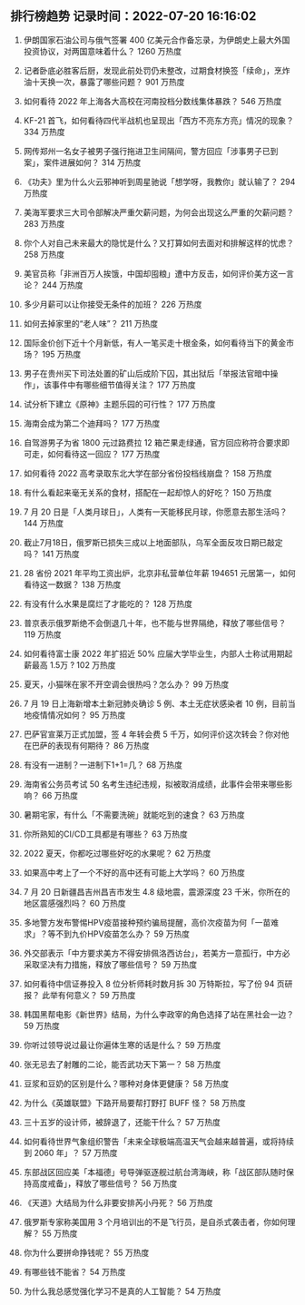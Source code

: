 
## 排行榜趋势 记录时间：2022-07-20 16:16:02
  
  1. 伊朗国家石油公司与俄气签署 400 亿美元合作备忘录，为伊朗史上最大外国投资协议，对两国意味着什么？ 1260 万热度
    
  2. 记者卧底必胜客后厨，发现此前处罚仍未整改，过期食材换签「续命」，烹炸油十天换一次，暴露了哪些问题？ 901 万热度
    
  3. 如何看待 2022 年上海各大高校在河南投档分数线集体暴跌？ 546 万热度
    
  4. KF-21 首飞，如何看待四代半战机也呈现出「西方不亮东方亮」情况的现象？ 334 万热度
    
  5. 网传郑州一名女子被男子强行拖进卫生间隔间，警方回应「涉事男子已到案」，案件进展如何？ 314 万热度
    
  6. 《功夫》里为什么火云邪神听到周星驰说「想学呀，我教你」就认输了？ 294 万热度
    
  7. 美海军要求三大司令部解决严重欠薪问题，为何会出现这么严重的欠薪问题？ 283 万热度
    
  8. 你个人对自己未来最大的隐忧是什么？又打算如何去面对和排解这样的忧虑？ 258 万热度
    
  9. 美官员称「非洲百万人挨饿，中国却囤粮」遭中方反击，如何评价美方这一言论？ 244 万热度
    
  10. 多少月薪可以让你接受无条件的加班？ 226 万热度
    
  11. 如何去掉家里的“老人味”？ 211 万热度
    
  12. 国际金价创下近十个月新低，有人一笔买走十根金条，如何看待当下的黄金市场？ 195 万热度
    
  13. 男子在贵州买下司法处置的矿山后成阶下囚，其出狱后「举报法官暗中操作」，该事件中有哪些细节值得关注？ 177 万热度
    
  14. 试分析下建立《原神》主题乐园的可行性？ 177 万热度
    
  15. 海南会成为第二个迪拜吗？ 177 万热度
    
  16. 自驾游男子为省 1800 元过路费拉 12 箱芒果走绿通，官方回应称符合要求即可走，如何看待这一回应？ 177 万热度
    
  17. 如何看待 2022 高考录取东北大学在部分省份投档线崩盘？ 158 万热度
    
  18. 有什么看起来毫无关系的食材，搭配在一起却惊人的好吃？ 150 万热度
    
  19. 7 月 20 日是「人类月球日」，人类有一天能移民月球，你愿意去那生活吗？ 144 万热度
    
  20. 截止7月18日，俄罗斯已损失三成以上地面部队，乌军全面反攻日期已敲定吗？ 141 万热度
    
  21. 28 省份 2021 年平均工资出炉，北京非私营单位年薪 194651 元居第一，如何看待这一数据？ 138 万热度
    
  22. 有没有什么水果是腐烂了才能吃的？ 128 万热度
    
  23. 普京表示俄罗斯绝不会倒退几十年，也不能与世界隔绝，释放了哪些信号？ 119 万热度
    
  24. 如何看待富士康 2022 年扩招近 50% 应届大学毕业生，内部人士称试用期起薪最高 1.5万 ? 102 万热度
    
  25. 夏天，小猫咪在家不开空调会很热吗？怎么办？ 99 万热度
    
  26. 7 月 19 日上海新增本土新冠肺炎确诊 5 例、本土无症状感染者 10 例，目前当地疫情情况如何？ 95 万热度
    
  27. 巴萨官宣莱万正式加盟，签 4 年转会费 5 千万，如何评价这次转会？你对他在巴萨的表现有何期待？ 86 万热度
    
  28. 有没有一进制？一进制下1+1=几？ 68 万热度
    
  29. 海南省公务员考试 50 名考生违纪违规，拟被取消成绩，此事件会带来哪些影响？ 66 万热度
    
  30. 暑期宅家，有什么「不需要洗碗」就能吃到的速食？ 63 万热度
    
  31. 你所熟知的CI/CD工具都是有哪些？ 63 万热度
    
  32. 2022 夏天，你都吃过哪些好吃的水果呢？ 62 万热度
    
  33. 如果高中考上了一个不好的高中还有可能上大学吗？ 60 万热度
    
  34. 7 月 20 日新疆昌吉州昌吉市发生 4.8 级地震，震源深度 23 千米，你所在的地区震感强烈吗？ 60 万热度
    
  35. 多地警方发布警惕HPV疫苗接种预约骗局提醒，高价次疫苗为何「一苗难求」？等不到九价HPV疫苗怎么办？ 59 万热度
    
  36. 外交部表示「中方要求美方不得安排佩洛西访台」，若美方一意孤行，中方必采取坚决有力措施，释放了哪些信号？ 59 万热度
    
  37. 如何看待中信证券投入 8 位分析师耗时数月拆 30 万特斯拉，写了份 94 页研报？ 此举有何意义？ 59 万热度
    
  38. 韩国黑帮电影《新世界》结局，为什么李政宰的角色选择了站在黑社会一边？ 59 万热度
    
  39. 你听过领导说过最让你遍体生寒的话是什么？ 59 万热度
    
  40. 张无忌去了射雕的二论，能否武功天下第一？ 58 万热度
    
  41. 豆浆和豆奶的区别是什么？哪种对身体更健康？ 58 万热度
    
  42. 为什么《英雄联盟》下路开局要帮打野打 BUFF 怪？ 58 万热度
    
  43. 三十五岁的设计师，被辞退了，还能干什么？ 57 万热度
    
  44. 如何看待世界气象组织警告「未来全球极端高温天气会越来越普遍，或将持续到 2060 年」？ 57 万热度
    
  45. 东部战区回应美「本福德」号导弹驱逐舰过航台湾海峡，称「战区部队随时保持高度戒备」，释放了哪些信号？ 56 万热度
    
  46. 《天道》大结局为什么非要安排芮小丹死？ 56 万热度
    
  47. 俄罗斯专家称美国用 3 个月培训出的不是飞行员，是自杀式袭击者，你如何理解？ 55 万热度
    
  48. 你为什么要拼命挣钱呢？ 55 万热度
    
  49. 有哪些钱不能省？ 54 万热度
    
  50. 为什么我总感觉强化学习不是真的人工智能？ 54 万热度
    